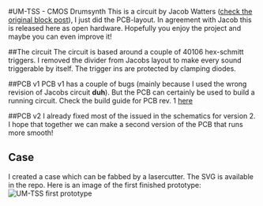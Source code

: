 #UM-TSS - CMOS Drumsynth
This is a circuit by Jacob Watters ([check the original block post](http://www.jacobwatters.com/blog/um-tss-drum-machine/)), I just did the PCB-layout. In agreement with Jacob this is released here as open hardware. Hopefully you enjoy the project and maybe you can even improve it!

##The circuit
The circuit is based around a couple of 40106 hex-schmitt triggers. I removed the divider from Jacobs layout to make every sound triggerable by itself. The trigger ins are protected by clamping diodes.

##PCB v1
PCB v1 has a couple of bugs (mainly because I used the wrong revision of Jacobs circuit **duh**). But the PCB can certainly be used to build a running circuit. Check the build guide for PCB rev. 1 [here](https://github.com/tommueller/UM-TSS/blob/master/schematics%20v1/BUILD.md)

##PCB v2
I already fixed most of the issued in the schematics for version 2. I hope that together we can make a second version of the PCB that runs more smooth!

## Case
I created a case which can be fabbed by a lasercutter. The SVG is available in the repo. Here is an image of the first finished prototype: ![UM-TSS first prototype](https://raw.githubusercontent.com/tommueller/UM-TSS/master/front-on.JPG)

